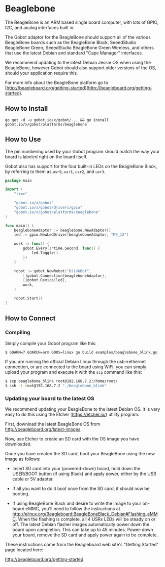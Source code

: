 # Beaglebone

The BeagleBone is an ARM based single board computer, with lots of GPIO, I2C, and analog interfaces built in.

The Gobot adaptor for the BeagleBone should support all of the various BeagleBone boards such as the BeagleBone Black, SeeedStudio BeagleBone Green, SeeedStudio BeagleBone Green Wireless, and others that use the latest Debian and standard "Cape Manager" interfaces.

We recommend updating to the latest Debian Jessie OS when using the BeagleBone, however Gobot should also support older versions of the OS, should your application require this.

For more info about the BeagleBone platform go to  [http://beagleboard.org/getting-started](http://beagleboard.org/getting-started).

## How to Install

```
go get -d -u gobot.io/x/gobot/... && go install gobot.io/x/gobot/platforms/beaglebone
```

## How to Use

The pin numbering used by your Gobot program should match the way your board is labeled right on the board itself.

Gobot also has support for the four built-in LEDs on the BeagleBone Black, by referring to them as `usr0`, `usr1`, `usr2`, and `usr3`.

```go
package main

import (
	"time"

	"gobot.io/x/gobot"
	"gobot.io/x/gobot/drivers/gpio"
	"gobot.io/x/gobot/platforms/beaglebone"
)

func main() {
	beagleboneAdaptor := beaglebone.NewAdaptor()
	led := gpio.NewLedDriver(beagleboneAdaptor, "P9_12")

	work := func() {
		gobot.Every(1*time.Second, func() {
			led.Toggle()
		})
	}

	robot := gobot.NewRobot("blinkBot",
		[]gobot.Connection{beagleboneAdaptor},
		[]gobot.Device{led},
		work,
	)

	robot.Start()
}
```

## How to Connect

### Compiling

Simply compile your Gobot program like this:

```bash
$ GOARM=7 GOARCH=arm GOOS=linux go build examples/beaglebone_blink.go
```

If you are running the official Debian Linux through the usb->ethernet connection, or are connected to the board using WiFi, you can simply upload your program and execute it with the `scp` command like this:

```bash
$ scp beaglebone_blink root@192.168.7.2:/home/root/
$ ssh -t root@192.168.7.2 "./beaglebone_blink"
```

### Updating your board to the latest OS

We recommend updating your BeagleBone to the latest Debian OS. It is very easy to do this using the Etcher (https://etcher.io/) utility program.

First, download the latest BeagleBone OS from http://beagleboard.org/latest-images

Now, use Etcher to create an SD card with the OS image you have downloaded.

Once you have created the SD card, boot your BeagleBone using the new image as follows:

- Insert SD card into your (powered-down) board, hold down the USER/BOOT button (if using Black) and apply power, either by the USB cable or 5V adapter.

- If all you want to do it boot once from the SD card, it should now be booting.

- If using BeagleBone Black and desire to write the image to your on-board eMMC, you'll need to follow the instructions at http://elinux.org/Beagleboard:BeagleBoneBlack_Debian#Flashing_eMMC. When the flashing is complete, all 4 USRx LEDs will be steady on or off. The latest Debian flasher images automatically power down the board upon completion. This can take up to 45 minutes. Power-down your board, remove the SD card and apply power again to be complete.

These instructions come from the Beagleboard web site's "Getting Started" page located here:

http://beagleboard.org/getting-started
